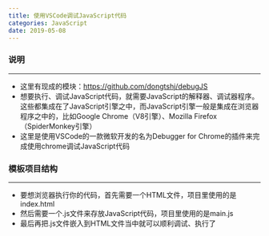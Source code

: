 ```yaml
---
title: 使用VSCode调试JavaScript代码
categories: JavaScript
date: 2019-05-08
---
```


### 说明
---

* 这里有现成的模块：https://github.com/dongtshj/debugJS
* 想要执行、调试JavaScript代码，就需要JavaScript的解释器、调试器程序。这些都集成在了JavaScript引擎之中，而JavaScript引擎一般是集成在浏览器程序之中的，比如Google Chrome（V8引擎）、Mozilla Firefox（SpiderMonkey引擎）
* 这里是使用VSCode的一款微软开发的名为Debugger for Chrome的插件来完成使用chrome调试JavaScript代码

### 模板项目结构
---

* 要想浏览器执行你的代码，首先需要一个HTML文件，项目里使用的是index.html
* 然后需要一个.js文件来存放JavaScript代码，项目里使用的是main.js
* 最后再把.js文件嵌入到HTML文件当中就可以顺利调试、执行了


